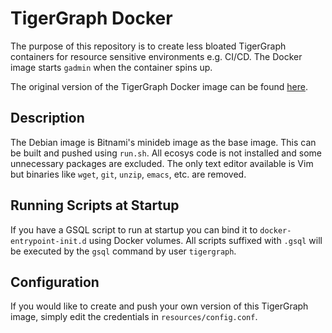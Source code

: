 # TigerGraph Docker

The purpose of this repository is to create less bloated TigerGraph containers for 
resource sensitive environments e.g. CI/CD. The Docker image starts `gadmin` when
the container spins up.

The original version of the TigerGraph Docker image can be found 
[here](https://github.com/tigergraph/ecosys/tree/master/demos/guru_scripts/docker).

## Description

The Debian image is Bitnami's minideb image as the base image. This can be built
and pushed using `run.sh`. All ecosys code is not installed and some unnecessary
packages are excluded. The only text editor available is Vim but binaries like 
`wget`, `git`, `unzip`, `emacs`, etc. are removed.

## Running Scripts at Startup

If you have a GSQL script to run at startup you can bind it to `docker-entrypoint-init.d` using Docker volumes. All scripts suffixed with `.gsql` will be executed by the `gsql` command by user `tigergraph`.

## Configuration

If you would like to create and push your own version of this TigerGraph image, 
simply edit the credentials in `resources/config.conf`.
